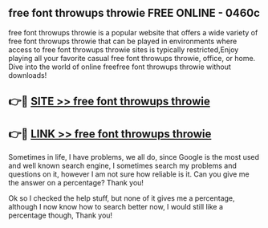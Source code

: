 ## free font throwups throwie FREE ONLINE - 0460c

free font throwups throwie is a popular website that offers a wide variety of free font throwups throwie that can be played in environments where access to free font throwups throwie sites is typically restricted,Enjoy playing all your favorite casual free font throwups throwie, office, or home. Dive into the world of online freefree font throwups throwie without downloads!

## 👉🔴 [SITE >> free font throwups throwie](http://news.freeplayer.one?title=free_font_throwups_throwie&ref=FRRE)

## 👉🔴 [LINK >> free font throwups throwie](http://news.freeplayer.one?title=free_font_throwups_throwie&ref=FREE)

Sometimes in life, I have problems, we all do, since Google is the most used and well known search engine, I sometimes search my problems and questions on it, however I am not sure how reliable is it. Can you give me the answer on a percentage? Thank you!

Ok so I checked the help stuff, but none of it gives me a percentage, although I now know how to search better now, I would still like a percentage though, Thank you!